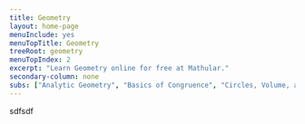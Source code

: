 ```yaml
---
title: Geometry
layout: home-page
menuInclude: yes
menuTopTitle: Geometry
treeRoot: geometry
menuTopIndex: 2
excerpt: "Learn Geometry online for free at Mathular."
secondary-column: none
subs: ["Analytic Geometry", "Basics of Congruence", "Circles, Volume, and Surface Area", "Congruency Proofs"]
---
```

sdfsdf